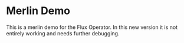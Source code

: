 # Merlin Demo

This is a merlin demo for the Flux Operator. In this new version it is not entirely working and
needs further debugging.
